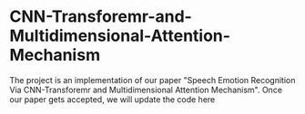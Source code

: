 # CNN-Transforemr-and-Multidimensional-Attention-Mechanism

The project is an implementation of our paper "Speech Emotion Recognition Via CNN-Transforemr and Multidimensional Attention Mechanism". Once our paper gets accepted, we will update the code here
